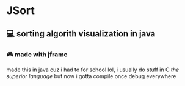 # JSort
## 💻 sorting algorith visualization in java
### 🎮 made with jframe

made this in java cuz i had to for school lol, i usually do stuff in C *the superior language*
but now i gotta compile once debug everywhere
